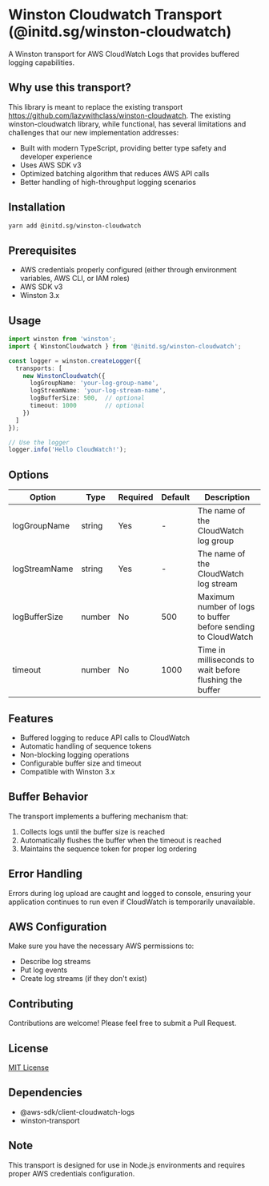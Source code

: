 # Winston Cloudwatch Transport (@initd.sg/winston-cloudwatch)

A Winston transport for AWS CloudWatch Logs that provides buffered logging capabilities.

## Why use this transport?

This library is meant to replace the existing transport
https://github.com/lazywithclass/winston-cloudwatch. The existing
winston-cloudwatch library, while functional, has several limitations and
challenges that our new implementation addresses:

- Built with modern TypeScript, providing better type safety and developer experience
- Uses AWS SDK v3
- Optimized batching algorithm that reduces AWS API calls
- Better handling of high-throughput logging scenarios

## Installation
```bash
yarn add @initd.sg/winston-cloudwatch
```

## Prerequisites

- AWS credentials properly configured (either through environment variables, AWS CLI, or IAM roles)
- AWS SDK v3
- Winston 3.x

## Usage

```typescript
import winston from 'winston';
import { WinstonCloudwatch } from '@initd.sg/winston-cloudwatch';

const logger = winston.createLogger({
  transports: [
    new WinstonCloudwatch({
      logGroupName: 'your-log-group-name',
      logStreamName: 'your-log-stream-name',
      logBufferSize: 500,  // optional
      timeout: 1000        // optional
    })
  ]
});

// Use the logger
logger.info('Hello CloudWatch!');
```

## Options

| Option | Type | Required | Default | Description |
|--------|------|----------|---------|-------------|
| logGroupName | string | Yes | - | The name of the CloudWatch log group |
| logStreamName | string | Yes | - | The name of the CloudWatch log stream |
| logBufferSize | number | No | 500 | Maximum number of logs to buffer before sending to CloudWatch |
| timeout | number | No | 1000 | Time in milliseconds to wait before flushing the buffer |

## Features

- Buffered logging to reduce API calls to CloudWatch
- Automatic handling of sequence tokens
- Non-blocking logging operations
- Configurable buffer size and timeout
- Compatible with Winston 3.x

## Buffer Behavior

The transport implements a buffering mechanism that:
1. Collects logs until the buffer size is reached
2. Automatically flushes the buffer when the timeout is reached
3. Maintains the sequence token for proper log ordering

## Error Handling

Errors during log upload are caught and logged to console, ensuring your application continues to run even if CloudWatch is temporarily unavailable.

## AWS Configuration

Make sure you have the necessary AWS permissions to:
- Describe log streams
- Put log events
- Create log streams (if they don't exist)

## Contributing

Contributions are welcome! Please feel free to submit a Pull Request.

## License

[MIT License](LICENSE)

## Dependencies

- @aws-sdk/client-cloudwatch-logs
- winston-transport

## Note

This transport is designed for use in Node.js environments and requires proper AWS credentials configuration.
